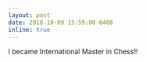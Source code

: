 ```yaml
---
layout: post
date: 2018-10-09 15:59:00-0400
inline: true
---
```


I became International Master in Chess!!
